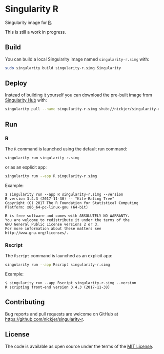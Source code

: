 # Singularity R

Singularity image for [R].

[R]: https://www.r-project.org/

This is still a work in progress.

## Build

You can build a local Singularity image named `singularity-r.simg` with:

```sh
sudo singularity build singularity-r.simg Singularity
```

## Deploy

Instead of building it yourself you can download the pre-built image from
[Singularity Hub](https://www.singularity-hub.org) with:

```sh
singularity pull --name singularity-r.simg shub://nickjer/singularity-r
```

## Run

### R

The `R` command is launched using the default run command:

```sh
singularity run singularity-r.simg
```

or as an explicit app:

```sh
singularity run --app R singularity-r.simg
```

Example:

```console
$ singularity run --app R singularity-r.simg --version
R version 3.4.3 (2017-11-30) -- "Kite-Eating Tree"
Copyright (C) 2017 The R Foundation for Statistical Computing
Platform: x86_64-pc-linux-gnu (64-bit)

R is free software and comes with ABSOLUTELY NO WARRANTY.
You are welcome to redistribute it under the terms of the
GNU General Public License versions 2 or 3.
For more information about these matters see
http://www.gnu.org/licenses/.
```

### Rscript

The `Rscript` command is launched as an explicit app:

```sh
singularity run --app Rscript singularity-r.simg
```

Example:

```console
$ singularity run --app Rscript singularity-r.simg --version
R scripting front-end version 3.4.3 (2017-11-30)
```

## Contributing

Bug reports and pull requests are welcome on GitHub at
https://github.com/nickjer/singularity-r.

## License

The code is available as open source under the terms of the [MIT License].

[MIT License]: http://opensource.org/licenses/MIT
